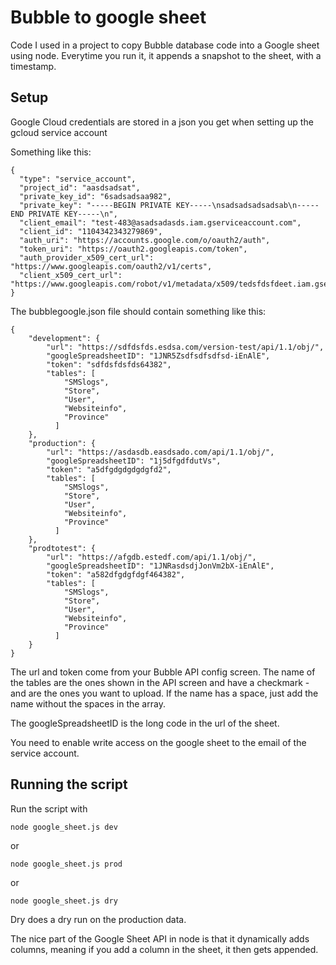 # Bubble to google sheet
Code I used in a project to copy Bubble database code into a Google sheet using node. Everytime you run it, it appends a snapshot 
to the sheet, with a timestamp.


## Setup
Google Cloud credentials are stored in a json you get when setting up the gcloud service account

Something like this:

```
{
  "type": "service_account",
  "project_id": "aasdsadsat",
  "private_key_id": "6sadsadsaa982",
  "private_key": "-----BEGIN PRIVATE KEY-----\nsadsadsadsadsab\n-----END PRIVATE KEY-----\n",
  "client_email": "test-483@asadsadasds.iam.gserviceaccount.com",
  "client_id": "1104342343279869",
  "auth_uri": "https://accounts.google.com/o/oauth2/auth",
  "token_uri": "https://oauth2.googleapis.com/token",
  "auth_provider_x509_cert_url": "https://www.googleapis.com/oauth2/v1/certs",
  "client_x509_cert_url": "https://www.googleapis.com/robot/v1/metadata/x509/tedsfdsfdeet.iam.gserviceaccount.com"
}
```

The bubblegoogle.json file should contain something like this:

```
{
    "development": {
        "url": "https://sdfdsfds.esdsa.com/version-test/api/1.1/obj/",
        "googleSpreadsheetID": "1JNR5Zsdfsdfsdfsd-iEnAlE",
        "token": "sdfdsfdsfds64382",
        "tables": [
            "SMSlogs",
            "Store",
            "User",
            "Websiteinfo",
            "Province"
          ]
    },
    "production": {
        "url": "https://asdasdb.easdsado.com/api/1.1/obj/",
        "googleSpreadsheetID": "1j5dfgdfdutVs",
        "token": "a5dfgdgdgdgdgfd2",
        "tables": [
            "SMSlogs",
            "Store",
            "User",
            "Websiteinfo",
            "Province"
          ]
    },
    "prodtotest": {
        "url": "https://afgdb.estedf.com/api/1.1/obj/",
        "googleSpreadsheetID": "1JNRasdsdjJonVm2bX-iEnAlE",
        "token": "a582dfgdgfdgf464382",
        "tables": [
            "SMSlogs",
            "Store",
            "User",
            "Websiteinfo",
            "Province"
          ]
    }
}
```
The url and token come from your Bubble API config screen. The name of the tables are the ones shown in the API screen and have a 
checkmark - and are the ones you want to upload. If the name has a space, just add the name without the spaces in the array.

The googleSpreadsheetID is the long code in the url of the sheet.

You need to enable write access on the google sheet to the email of the service account.

## Running the script

Run the script with
```
node google_sheet.js dev
```
or
```
node google_sheet.js prod
```
or
```
node google_sheet.js dry
```
Dry does a dry run on the production data.

The nice part of the Google Sheet API in node is that it dynamically adds columns, meaning if you add a column in the sheet, it then gets appended.